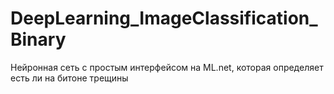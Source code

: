 # DeepLearning_ImageClassification_Binary

Нейронная сеть с простым интерфейсом на ML.net, которая определяет есть ли на битоне трещины
